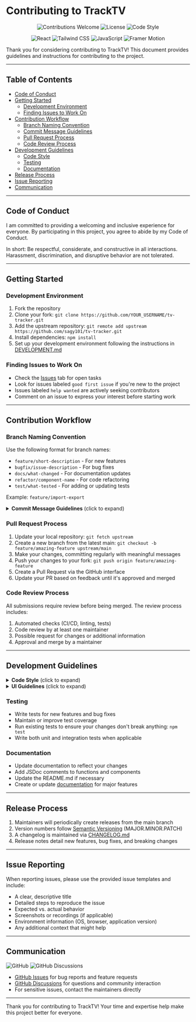 # Contributing to TrackTV

<p align="center">
  <img src="https://img.shields.io/badge/contributions-welcome-brightgreen.svg?style=for-the-badge" alt="Contributions Welcome" />
  <img src="https://img.shields.io/badge/license-MIT-blue.svg?style=for-the-badge" alt="License" />
  <img src="https://img.shields.io/badge/code_style-prettier-ff69b4.svg?style=for-the-badge" alt="Code Style" />
</p>

<p align="center">
  <img src="https://img.shields.io/badge/React-20232A?style=for-the-badge&logo=react&logoColor=61DAFB" alt="React" />
  <img src="https://img.shields.io/badge/Tailwind_CSS-38B2AC?style=for-the-badge&logo=tailwind-css&logoColor=white" alt="Tailwind CSS" />
  <img src="https://img.shields.io/badge/JavaScript-F7DF1E?style=for-the-badge&logo=javascript&logoColor=black" alt="JavaScript" />
  <img src="https://img.shields.io/badge/Framer_Motion-0055FF?style=for-the-badge&logo=framer&logoColor=white" alt="Framer Motion" />
</p>

Thank you for considering contributing to TrackTV! This document provides guidelines and instructions for contributing to the project.

---

## Table of Contents
- [Code of Conduct](#code-of-conduct)
- [Getting Started](#getting-started)
  - [Development Environment](#development-environment)
  - [Finding Issues to Work On](#finding-issues-to-work-on)
- [Contribution Workflow](#contribution-workflow)
  - [Branch Naming Convention](#branch-naming-convention)
  - [Commit Message Guidelines](#commit-message-guidelines)
  - [Pull Request Process](#pull-request-process)
  - [Code Review Process](#code-review-process)
- [Development Guidelines](#development-guidelines)
  - [Code Style](#code-style)
  - [Testing](#testing)
  - [Documentation](#documentation)
- [Release Process](#release-process)
- [Issue Reporting](#issue-reporting)
- [Communication](#communication)

---

## Code of Conduct

I am committed to providing a welcoming and inclusive experience for everyone. By participating in this project, you agree to abide by my Code of Conduct.

In short: Be respectful, considerate, and constructive in all interactions. Harassment, discrimination, and disruptive behavior are not tolerated.

---

## Getting Started

### Development Environment

1. Fork the repository
2. Clone your fork: `git clone https://github.com/YOUR_USERNAME/tv-tracker.git`
3. Add the upstream repository: `git remote add upstream https://github.com/sagy101/tv-tracker.git`
4. Install dependencies: `npm install`
5. Set up your development environment following the instructions in [DEVELOPMENT.md](./DEVELOPMENT.md)

### Finding Issues to Work On

- Check the [Issues](https://github.com/sagy101/tv-tracker/issues) tab for open tasks
- Look for issues labeled `good first issue` if you're new to the project
- Issues labeled `help wanted` are actively seeking contributors
- Comment on an issue to express your interest before starting work

---

## Contribution Workflow

### Branch Naming Convention

Use the following format for branch names:

- `feature/short-description` - For new features
- `bugfix/issue-description` - For bug fixes
- `docs/what-changed` - For documentation updates
- `refactor/component-name` - For code refactoring
- `test/what-tested` - For adding or updating tests

Example: `feature/import-export`

<details>
<summary><strong>Commit Message Guidelines</strong> (click to expand)</summary>

I follow the [Conventional Commits](https://www.conventionalcommits.org/) specification:

```
<type>(<scope>): <description>

[optional body]

[optional footer(s)]
```

Types:
- `feat`: A new feature
- `fix`: A bug fix
- `docs`: Documentation changes
- `style`: Changes that don't affect code functionality (formatting, etc.)
- `refactor`: Code changes that neither fix bugs nor add features
- `test`: Adding or updating tests
- `chore`: Changes to build process, dependencies, etc.

Examples:
- `feat(import): add CSV import functionality`
- `fix(episodes): fix episode sorting issue`
- `docs(readme): update installation instructions`
</details>

### Pull Request Process

1. Update your local repository: `git fetch upstream`
2. Create a new branch from the latest main: `git checkout -b feature/amazing-feature upstream/main`
3. Make your changes, committing regularly with meaningful messages
4. Push your changes to your fork: `git push origin feature/amazing-feature`
5. Create a Pull Request via the GitHub interface
6. Update your PR based on feedback until it's approved and merged

### Code Review Process

All submissions require review before being merged. The review process includes:

1. Automated checks (CI/CD, linting, tests)
2. Code review by at least one maintainer
3. Possible request for changes or additional information
4. Approval and merge by a maintainer

---

## Development Guidelines

<details>
<summary><strong>Code Style</strong> (click to expand)</summary>

<p align="left">
  <img src="https://img.shields.io/badge/eslint-3A33D1?style=for-the-badge&logo=eslint&logoColor=white" alt="ESLint" />
  <img src="https://img.shields.io/badge/prettier-1A2C34?style=for-the-badge&logo=prettier&logoColor=F7BA3E" alt="Prettier" />
</p>

- Use ESLint and Prettier for code formatting
- Run `npm run lint` before submitting your PR
- Follow existing code patterns and practices
- Use meaningful variable and function names
- Write clear, concise comments for complex logic
- Use React functional components with hooks
- Follow the project structure established in existing files
</details>

<details>
<summary><strong>UI Guidelines</strong> (click to expand)</summary>

<p align="left">
  <img src="https://img.shields.io/badge/Tailwind_CSS-38B2AC?style=for-the-badge&logo=tailwind-css&logoColor=white" alt="Tailwind CSS" />
  <img src="https://img.shields.io/badge/Framer_Motion-0055FF?style=for-the-badge&logo=framer&logoColor=white" alt="Framer Motion" />
</p>

- Ensure all UI components are responsive and mobile-friendly
- Maintain the modern Google-style form design for all input components
- Use Framer Motion for smooth transitions and animations
- Ensure proper error state handling with visual feedback
- Avoid unnecessary layout shifts when form states change
- Maintain proper spacing and visual hierarchy
- Follow accessibility best practices:
  - Ensure proper contrast ratios
  - Use semantic HTML elements
  - Include aria attributes where necessary
  - Ensure keyboard navigation works correctly
</details>

### Testing

- Write tests for new features and bug fixes
- Maintain or improve test coverage
- Run existing tests to ensure your changes don't break anything: `npm test`
- Write both unit and integration tests when applicable

### Documentation

- Update documentation to reflect your changes
- Add JSDoc comments to functions and components
- Update the README.md if necessary
- Create or update [documentation](./docs) for major features

---

## Release Process

1. Maintainers will periodically create releases from the main branch
2. Version numbers follow [Semantic Versioning](https://semver.org/) (MAJOR.MINOR.PATCH)
3. A changelog is maintained via [CHANGELOG.md](../CHANGELOG.md)
4. Release notes detail new features, bug fixes, and breaking changes

---

## Issue Reporting

When reporting issues, please use the provided issue templates and include:

- A clear, descriptive title
- Detailed steps to reproduce the issue
- Expected vs. actual behavior
- Screenshots or recordings (if applicable)
- Environment information (OS, browser, application version)
- Any additional context that might help

---

## Communication

<p align="left">
  <img src="https://img.shields.io/badge/GitHub-100000?style=for-the-badge&logo=github&logoColor=white" alt="GitHub" />
  <img src="https://img.shields.io/badge/GitHub_Discussions-181717?style=for-the-badge&logo=github&logoColor=white" alt="GitHub Discussions" />
</p>

- [GitHub Issues](https://github.com/sagy101/tv-tracker/issues) for bug reports and feature requests
- [GitHub Discussions](https://github.com/sagy101/tv-tracker/discussions) for questions and community interaction
- For sensitive issues, contact the maintainers directly

---

Thank you for contributing to TrackTV! Your time and expertise help make this project better for everyone. 